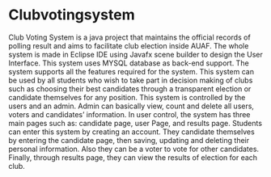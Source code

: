 # Clubvotingsystem

Club Voting System is a java project that maintains the official records of polling result and aims to facilitate club election inside AUAF. The whole system is made in Eclipse IDE using Javafx scene builder to design the User Interface. This system uses MYSQL database as back-end support. The system supports all the features required for the system. This system can be used by all students who wish to take part in decision making of clubs such as choosing their best candidates through a transparent election or candidate themselves for any position.
This system is controlled by the users and an admin. Admin can basically view, count and delete all users, voters and candidates’ information. In user control, the system has three main pages such as: candidate page, user Page, and results page. Students can enter this system by creating an account. They candidate themselves by entering the candidate page, then saving, updating and deleting their personal information. Also they can be a voter to vote for other candidates. Finally, through results page, they can view the results of election for each club.
